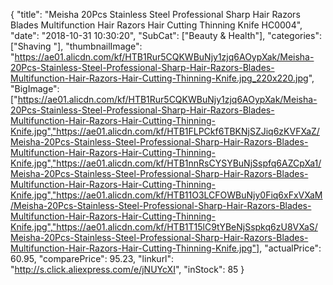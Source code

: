 {
	"title": "Meisha 20Pcs Stainless Steel Professional Sharp Hair Razors Blades Multifunction Hair Razors Hair Cutting Thinning Knife HC0004",
	"date": "2018-10-31 10:30:20",
	"SubCat": ["Beauty & Health"],
	"categories": ["Shaving "],
	"thumbnailImage": "https://ae01.alicdn.com/kf/HTB1Rur5CQKWBuNjy1zjq6AOypXak/Meisha-20Pcs-Stainless-Steel-Professional-Sharp-Hair-Razors-Blades-Multifunction-Hair-Razors-Hair-Cutting-Thinning-Knife.jpg_220x220.jpg",
	"BigImage": ["https://ae01.alicdn.com/kf/HTB1Rur5CQKWBuNjy1zjq6AOypXak/Meisha-20Pcs-Stainless-Steel-Professional-Sharp-Hair-Razors-Blades-Multifunction-Hair-Razors-Hair-Cutting-Thinning-Knife.jpg","https://ae01.alicdn.com/kf/HTB1FLPCkf6TBKNjSZJiq6zKVFXaZ/Meisha-20Pcs-Stainless-Steel-Professional-Sharp-Hair-Razors-Blades-Multifunction-Hair-Razors-Hair-Cutting-Thinning-Knife.jpg","https://ae01.alicdn.com/kf/HTB1nnRsCYSYBuNjSspfq6AZCpXa1/Meisha-20Pcs-Stainless-Steel-Professional-Sharp-Hair-Razors-Blades-Multifunction-Hair-Razors-Hair-Cutting-Thinning-Knife.jpg","https://ae01.alicdn.com/kf/HTB11O3LCFOWBuNjy0Fiq6xFxVXaM/Meisha-20Pcs-Stainless-Steel-Professional-Sharp-Hair-Razors-Blades-Multifunction-Hair-Razors-Hair-Cutting-Thinning-Knife.jpg","https://ae01.alicdn.com/kf/HTB1T15lC9tYBeNjSspkq6zU8VXaS/Meisha-20Pcs-Stainless-Steel-Professional-Sharp-Hair-Razors-Blades-Multifunction-Hair-Razors-Hair-Cutting-Thinning-Knife.jpg"],
	"actualPrice": 60.95,
	"comparePrice": 95.23,
	"linkurl": "http://s.click.aliexpress.com/e/jNUYcXI",
	"inStock": 85
}
